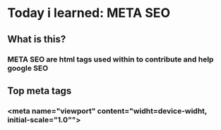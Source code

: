# Today i learned: META SEO

## What is this?

### META SEO are html tags used within <head> to contribute and help google SEO

## Top meta tags

### <meta charset="UTF-8">
### <meta name="viewport" content="widht=device-widht, initial-scale="1.0"">
### <meta name="author" content="Willnapolitano">
### <meta name="description" content="Something...">
### <meta name="robots" content="index, follow">
